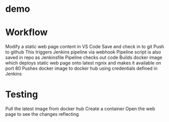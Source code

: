 # demo

# Workflow
Modify a static web page content in VS Code
Save and check in to git
Push to github
This triggers Jenkins pipeline via webhook
Pipeline script is also saved in repo as Jenkinsfile
Pipeline checks out code
Builds docker image which deploys static web page onto latest ngnix and makes it available on port 80
Pushes docker image to docker hub using credentials defined in Jenkins

# Testing
Pull the latest image from docker hub
Create a container 
Open the web page to see the changes reflecting
